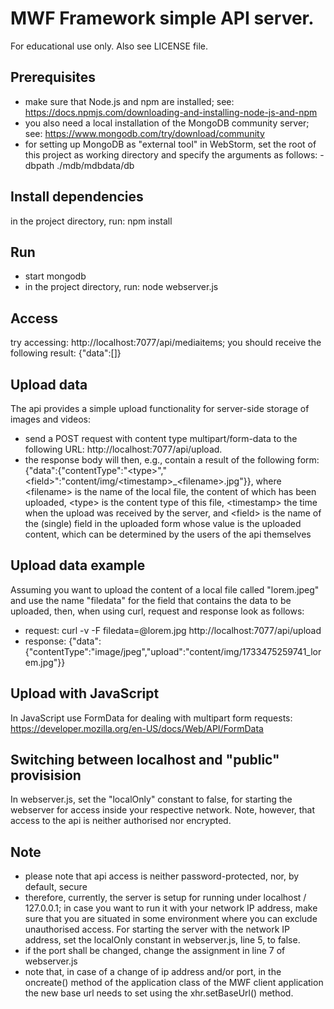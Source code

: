 # MWF Framework simple API server. 
For educational use only. Also see LICENSE file.

## Prerequisites
- make sure that Node.js and npm are installed; see: https://docs.npmjs.com/downloading-and-installing-node-js-and-npm
- you also need a local installation of the MongoDB community server; see: https://www.mongodb.com/try/download/community
- for setting up MongoDB as "external tool" in WebStorm, set the root of this project as working directory and specify the arguments as follows: -dbpath ./mdb/mdbdata/db

## Install dependencies
in the project directory, run: npm install

## Run
- start mongodb
- in the project directory, run: node webserver.js

## Access
try accessing: http://localhost:7077/api/mediaitems; you should receive the following result: {"data":[]}

## Upload data
The api provides a simple upload functionality for server-side storage of images and videos:
- send a POST request with content type multipart/form-data to the following URL: http://localhost:7077/api/upload.
- the response body will then, e.g., contain a result of the following form: {"data":{"contentType":"\<type>\","\<field\>":"content/img/\<timestamp\>_\<filename\>.jpg"}}, where \<filename\> is the name of the local file, the content of which has been uploaded, \<type\> is the content type of this file, \<timestamp\> the time when the upload was received by the server, and \<field\> is the name of the (single) field in the uploaded form whose value is the uploaded content, which can be determined by the users of the api themselves

## Upload data example
Assuming you want to upload the content of a local file called \"lorem.jpeg\" and use the name "filedata" for the field that contains the data to be uploaded, then, when using curl, request and response look as follows:
- request: curl -v -F filedata=@lorem.jpg http://localhost:7077/api/upload
- response: {"data":{"contentType":"image/jpeg","upload":"content/img/1733475259741_lorem.jpg"}}

## Upload with JavaScript 
In JavaScript use FormData for dealing with multipart form requests: https://developer.mozilla.org/en-US/docs/Web/API/FormData

## Switching between localhost and "public" provisision
In webserver.js, set the "localOnly" constant to false, for starting the webserver for access inside your respective network. Note, however, that access to the api is neither authorised nor encrypted.

## Note
- please note that api access is neither password-protected, nor, by default, secure
- therefore, currently, the server is setup for running under localhost / 127.0.0.1; in case you want to run it with your network IP address, make sure that you are situated in some environment where you can exclude unauthorised access. For starting the server with the network IP address, set the localOnly constant in webserver.js, line 5, to false. 
- if the port shall be changed, change the assignment in line 7 of webserver.js
- note that, in case of a change of ip address and/or port, in the oncreate() method of the application class of the MWF client application the new base url needs to set using the xhr.setBaseUrl() method.
